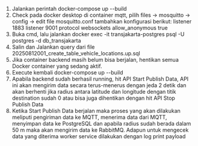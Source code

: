1. Jalankan perintah docker-compose up --build 
2. Check pada docker desktop di container mqtt, pilih files -> mosquitto -> config -> edit file mosquitto.conf
   tambahkan konfigurasi berikut:
   listener 1883
   listener 9001
   protocol websockets
   allow_anonymous true
3. Buka cmd, lalu jalankan docker exec -it transjakarta-postgres psql -U postgres -d db_transjakarta
4. Salin dan Jalankan query dari file 20250812001_create_table_vehicle_locations.up.sql
5. Jika container backend masih belum bisa berjalan, hentikan semua Docker container yang sedang aktif.
6. Execute kembali docker-compose up --build
7. Apabila backend sudah berhasil running, hit API Start Publish Data, API ini akan mengirim data secara terus-menerus dengan jeda 2 detik dan akan berhenti jika radius antara latitude dan longitude dengan titik destination sudah 0 atau bisa juga dihentikan dengan hit API Stop Publish Data 
8. Ketika Start Publish Data berjalan maka proses yang akan dilakukan meliputi
   pengiriman data ke MQTT, menerima data dari MQTT, menyimpan data ke PostgreSQL dan apabila radius sudah berada dalam 50 m maka akan mengirim data ke RabbitMQ. Adapun untuk mengecek data yang diterima worker service dilakukan dengan log print payload
